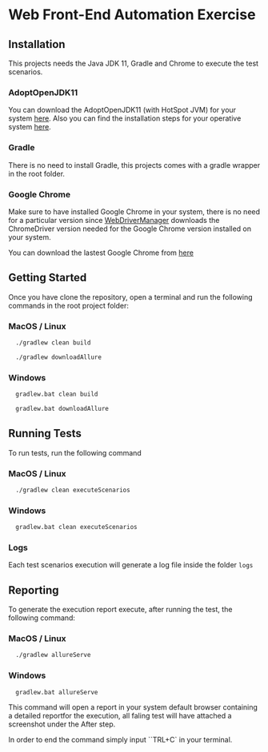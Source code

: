 # Web Front-End Automation Exercise

## Installation

This projects needs the Java JDK 11, Gradle and Chrome to execute the test scenarios.

### AdoptOpenJDK11

You can download the AdoptOpenJDK11 (with HotSpot JVM) for your system [here](https://adoptopenjdk.net/). Also you can
find the installation steps for your operative system [here](https://adoptopenjdk.net/installation.html).

### Gradle

There is no need to install Gradle, this projects comes with a gradle wrapper in the root folder.

### Google Chrome

Make sure to have installed Google Chrome in your system, there is no need for a particular version
since [WebDriverManager](https://github.com/bonigarcia/webdrivermanager) downloads the ChromeDriver version needed for
the Google Chrome version installed on your system.

You can download the lastest Google Chrome from [here](https://www.google.com/intl/es/chrome/)

## Getting Started

Once you have clone the repository, open a terminal and run the following commands in the root project folder:

### MacOS / Linux

```bash
  ./gradlew clean build
```

```bash
  ./gradlew downloadAllure
```

### Windows

```bash
  gradlew.bat clean build
```

```bash
  gradlew.bat downloadAllure
```

## Running Tests

To run tests, run the following command

### MacOS / Linux

```bash
  ./gradlew clean executeScenarios
```

### Windows

```bash
  gradlew.bat clean executeScenarios
```

### Logs

Each test scenarios execution will generate a log file inside the folder `logs`

## Reporting

To generate the execution report execute, after running the test, the following command:

### MacOS / Linux

```bash
  ./gradlew allureServe
```

### Windows

```bash
  gradlew.bat allureServe
```

This command will open a report in your system default browser containing a detailed reportfor the execution, all faling
test will have attached a screenshot under the After step.

In order to end the command simply input ``TRL+C` in your terminal.